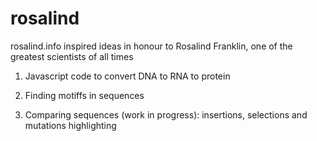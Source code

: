 # rosalind
rosalind.info inspired ideas in honour to Rosalind Franklin, one of the greatest scientists of all times

1. Javascript code to convert DNA to RNA to protein

2. Finding motiffs in sequences

3. Comparing sequences (work in progress): insertions, selections and mutations highlighting 

